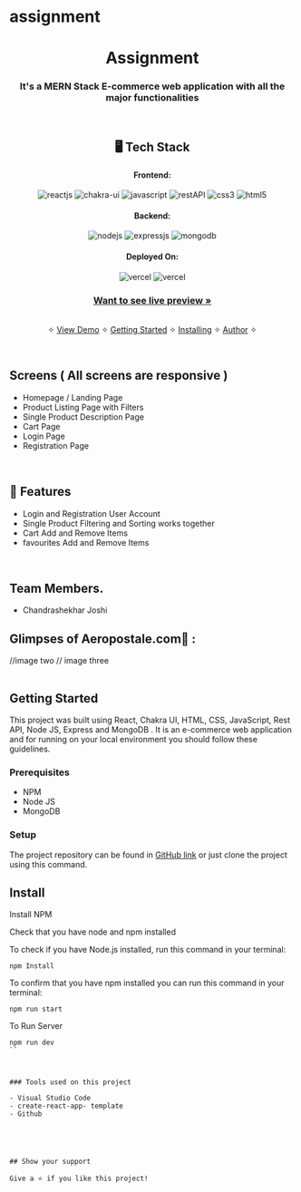 # assignment


<h1 align="center">Assignment</h1>

<h3 align="center">It's a MERN Stack E-commerce web application with all the major functionalities</h3>

<br />

<h2 align="center">🖥️ Tech Stack</h2>


<h4 align="center">Frontend:</h4>

<p align="center">
  <img src="https://img.shields.io/badge/React-20232A?style=for-the-badge&logo=react&logoColor=61DAFB" alt="reactjs" />
  <img src="https://img.shields.io/badge/Chakra%20UI-3bc7bd?style=for-the-badge&logo=chakraui&logoColor=white" alt="chakra-ui" />
  <img src="https://img.shields.io/badge/JavaScript-323330?style=for-the-badge&logo=javascript&logoColor=F7DF1E" alt="javascript" />
  <img src="https://img.shields.io/badge/Rest_API-02303A?style=for-the-badge&logo=react-router&logoColor=white" alt="restAPI" />
  <img src="https://img.shields.io/badge/CSS3-1572B6?style=for-the-badge&logo=css3&logoColor=white" alt="css3" />
  <img src="https://img.shields.io/badge/HTML5-E34F26?style=for-the-badge&logo=html5&logoColor=white" alt="html5" />
</p>


<h4 align="center">Backend:</h4>

<p align="center">
  <img src="https://img.shields.io/badge/Node.js-339933?style=for-the-badge&logo=nodedotjs&logoColor=white" alt="nodejs" />
  <img src="https://img.shields.io/badge/Express.js-000000?style=for-the-badge&logo=express&logoColor=white" alt="expressjs" />
  <img src="https://img.shields.io/badge/MongoDB-4EA94B?style=for-the-badge&logo=mongodb&logoColor=white" alt="mongodb" />

</p>






<h4 align="center">Deployed On:</h4>

<p align="center">
  <img src="https://img.shields.io/badge/Netlify-00C7B7?style=for-the-badge&logo=netlify&logoColor=white" alt="vercel" />
  <img src="https://img.shields.io/badge/Vercel-430098?style=for-the-badge&logo=vercel&logoColor=white" alt="vercel" />
</p>



<h3 align="center"><a href=""><strong>Want to see live preview »</strong></a></h3>

<p align="center">
  <br />&#10023;
  <a href="#Demo">View Demo</a> &#10023;
  <a href="#Getting-Started">Getting Started</a> &#10023; 
  <a href="#Install">Installing</a> &#10023;
  <a href="#Contact">Author</a> &#10023;
</p>





<br />

## Screens ( All screens are responsive )
- Homepage / Landing Page
- Product Listing Page with Filters
- Single Product Description Page
- Cart Page
- Login Page
- Registration Page


<br />


## 🚀 Features
- Login and Registration User Account
- Single Product Filtering and Sorting works together 
- Cart Add and Remove Items
- favourites Add and Remove Items 
<br />


## Team Members.
- Chandrashekhar Joshi


## Glimpses of Aeropostale.com🙈 :


<table>
  
 //image two
 // image three
 
 
</table>


## Getting Started

This project was built using React, Chakra UI, HTML, CSS, JavaScript, Rest API, Node JS, Express and MongoDB . It is an e-commerce web application and for running on your local environment you should follow these guidelines.


### Prerequisites

- NPM
- Node JS
- MongoDB

### Setup


The project repository can be found in [GitHub link](https://github.com/Ravi-047/accurate-car-8224) or just clone the project using this command.



## Install

Install NPM

Check that you have node and npm installed

To check if you have Node.js installed, run this command in your terminal:


```
npm Install
```

To confirm that you have npm installed you can run this command in your terminal:


```
npm run start
```

To Run Server


```
npm run dev
``



### Tools used on this project

- Visual Studio Code
- create-react-app- template
- Github





## Show your support

Give a ⭐️ if you like this project!

